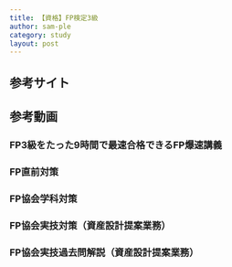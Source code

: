 ```yaml
---
title: 【資格】FP検定3級
author: sam-ple
category: study
layout: post
---
```


## 参考サイト


## 参考動画

### FP3級をたった9時間で最速合格できるFP爆速講義

<div class="youtube"><lite-youtube videoid="e6_R3q-MsI4" playlabel="Play"></lite-youtube></div>
<div class="youtube"><lite-youtube videoid="2AxTAoh6Juc" playlabel="Play"></lite-youtube></div>
<div class="youtube"><lite-youtube videoid="Vw0SPGJjJBI" playlabel="Play"></lite-youtube></div>
<div class="youtube"><lite-youtube videoid="8otbc9w9vGU" playlabel="Play"></lite-youtube></div>
<div class="youtube"><lite-youtube videoid="7F4T9Eob-ss" playlabel="Play"></lite-youtube></div>
<div class="youtube"><lite-youtube videoid="HlAIihsWn2w" playlabel="Play"></lite-youtube></div>

### FP直前対策

<div class="youtube"><lite-youtube videoid="tLg9yfQuER0" playlabel="Play"></lite-youtube></div>
<div class="youtube"><lite-youtube videoid="NLvhWY8YBH4" playlabel="Play"></lite-youtube></div>
<div class="youtube"><lite-youtube videoid="GX1CM8aKLLg" playlabel="Play"></lite-youtube></div>
<div class="youtube"><lite-youtube videoid="x7DiZzDqx8Q" playlabel="Play"></lite-youtube></div>
<div class="youtube"><lite-youtube videoid="LlthpSXjxic" playlabel="Play"></lite-youtube></div>
<div class="youtube"><lite-youtube videoid="m9LAuvVB80o" playlabel="Play"></lite-youtube></div>

### FP協会学科対策

<div class="youtube"><lite-youtube videoid="ABL778MuxUA" playlabel="Play"></lite-youtube></div>
<div class="youtube"><lite-youtube videoid="ZpWZA3ERNT0" playlabel="Play"></lite-youtube></div>
<div class="youtube"><lite-youtube videoid="yT99EIQmBJI" playlabel="Play"></lite-youtube></div>
<div class="youtube"><lite-youtube videoid="eCfj-HiEAw8" playlabel="Play"></lite-youtube></div>

### FP協会実技対策（資産設計提案業務）

<div class="youtube"><lite-youtube videoid="kEsJz81mbss" playlabel="Play"></lite-youtube></div>
<div class="youtube"><lite-youtube videoid="UL5TfcCzhdI" playlabel="Play"></lite-youtube></div>
<div class="youtube"><lite-youtube videoid="mYTP14Ec7dE" playlabel="Play"></lite-youtube></div>
<div class="youtube"><lite-youtube videoid="MdBBHsSitSg" playlabel="Play"></lite-youtube></div>
<div class="youtube"><lite-youtube videoid="wK8FR69b2LI" playlabel="Play"></lite-youtube></div>
<div class="youtube"><lite-youtube videoid="CY-e8r66Wcg" playlabel="Play"></lite-youtube></div>
<div class="youtube"><lite-youtube videoid="cwl-7m4d8EU" playlabel="Play"></lite-youtube></div>

### FP協会実技過去問解説（資産設計提案業務）

<div class="youtube"><lite-youtube videoid="Aa_KMf6ZZsE" playlabel="Play"></lite-youtube></div>
<div class="youtube"><lite-youtube videoid="9IelddmRk3I" playlabel="Play"></lite-youtube></div>
<div class="youtube"><lite-youtube videoid="WSvny6hfFj8" playlabel="Play"></lite-youtube></div>
<div class="youtube"><lite-youtube videoid="5O0Nt1Im18g" playlabel="Play"></lite-youtube></div>
<div class="youtube"><lite-youtube videoid="b6kTdxWubuA" playlabel="Play"></lite-youtube></div>
<div class="youtube"><lite-youtube videoid="yAXojUjPieM" playlabel="Play"></lite-youtube></div>
<div class="youtube"><lite-youtube videoid="gmHwlJtU4_w" playlabel="Play"></lite-youtube></div>
<div class="youtube"><lite-youtube videoid="aDK-jDzdzbE" playlabel="Play"></lite-youtube></div>